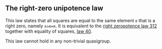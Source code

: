 ## The right-zero unipotence law

This law states that all squares are equal to the same element `e` that is a right zero, namely `x◇e=e`.  It is equivalent to the [right zeropotence law 312](https://teorth.github.io/equational_theories/implications/?312) together with equality of squares, [law 40](https://teorth.github.io/equational_theories/implications/?40).

This law cannot hold in any non-trivial quasigroup.
